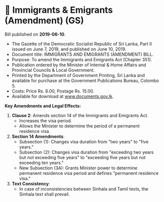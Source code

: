 # 📄  Immigrants & Emigrants (Amendment) (GS)

Bill published on **2019-06-10**.

- The Gazette of the Democratic Socialist Republic of Sri Lanka, Part II issued on June 7, 2019, and published on June 10, 2019.
- Document title: IMMIGRANTS AND EMIGRANTS (AMENDMENT) BILL.
- Purpose: To amend the Immigrants and Emigrants Act (Chapter 351).
- Publication ordered by the Minister of Internal & Home Affairs and Provincial Councils & Local Government.
- Printed by the Department of Government Printing, Sri Lanka and available for purchase at the Government Publications Bureau, Colombo 5.
- Costs: Price Rs. 6.00, Postage Rs. 15.00.
- Available for download at www.documents.gov.lk.

**Key Amendments and Legal Effects:**
1. **Clause 2**: Amends section 14 of the Immigrants and Emigrants Act.
   - Increases the visa period.
   - Allows the Minister to determine the period of a permanent residence visa.
2. **Section 14 Amendments**:
   - Subsection (1): Changes visa duration from "two years" to "five years."
   - Subsection (2): Changes visa duration from "exceeding two years but not exceeding five years" to "exceeding five years but not exceeding ten years."
   - New Subsection (3A): Grants Minister power to determine permanent residence visa period and defines "permanent residence visa."
3. **Text Consistency**:
   - In case of inconsistencies between Sinhala and Tamil texts, the Sinhala text shall prevail.
